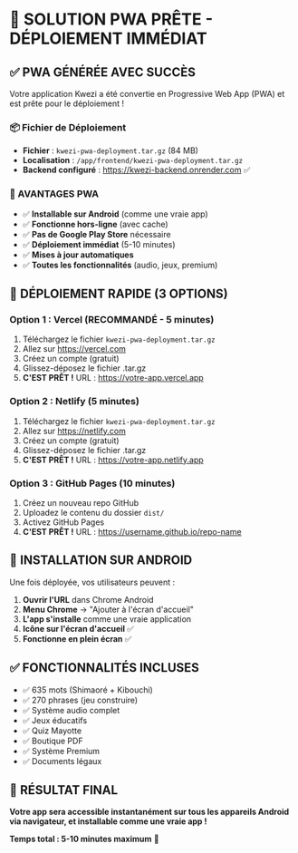 # 🚀 SOLUTION PWA PRÊTE - DÉPLOIEMENT IMMÉDIAT

## ✅ PWA GÉNÉRÉE AVEC SUCCÈS

Votre application Kwezi a été convertie en Progressive Web App (PWA) et est prête pour le déploiement !

### 📦 Fichier de Déploiement
- **Fichier** : `kwezi-pwa-deployment.tar.gz` (84 MB)
- **Localisation** : `/app/frontend/kwezi-pwa-deployment.tar.gz`
- **Backend configuré** : https://kwezi-backend.onrender.com ✅

### 🎯 AVANTAGES PWA
- ✅ **Installable sur Android** (comme une vraie app)
- ✅ **Fonctionne hors-ligne** (avec cache)
- ✅ **Pas de Google Play Store** nécessaire
- ✅ **Déploiement immédiat** (5-10 minutes)
- ✅ **Mises à jour automatiques**
- ✅ **Toutes les fonctionnalités** (audio, jeux, premium)

## 🚀 DÉPLOIEMENT RAPIDE (3 OPTIONS)

### Option 1 : Vercel (RECOMMANDÉ - 5 minutes)
1. Téléchargez le fichier `kwezi-pwa-deployment.tar.gz`
2. Allez sur https://vercel.com
3. Créez un compte (gratuit)
4. Glissez-déposez le fichier .tar.gz
5. **C'EST PRÊT !** URL : https://votre-app.vercel.app

### Option 2 : Netlify (5 minutes)
1. Téléchargez le fichier `kwezi-pwa-deployment.tar.gz`
2. Allez sur https://netlify.com
3. Créez un compte (gratuit)
4. Glissez-déposez le fichier .tar.gz
5. **C'EST PRÊT !** URL : https://votre-app.netlify.app

### Option 3 : GitHub Pages (10 minutes)
1. Créez un nouveau repo GitHub
2. Uploadez le contenu du dossier `dist/`
3. Activez GitHub Pages
4. **C'EST PRÊT !** URL : https://username.github.io/repo-name

## 📱 INSTALLATION SUR ANDROID

Une fois déployée, vos utilisateurs peuvent :
1. **Ouvrir l'URL** dans Chrome Android
2. **Menu Chrome** → "Ajouter à l'écran d'accueil"
3. **L'app s'installe** comme une vraie application
4. **Icône sur l'écran d'accueil** ✅
5. **Fonctionne en plein écran** ✅

## ✅ FONCTIONNALITÉS INCLUSES
- ✅ 635 mots (Shimaoré + Kibouchi)
- ✅ 270 phrases (jeu construire)
- ✅ Système audio complet
- ✅ Jeux éducatifs
- ✅ Quiz Mayotte
- ✅ Boutique PDF
- ✅ Système Premium
- ✅ Documents légaux

## 🎉 RÉSULTAT FINAL
**Votre app sera accessible instantanément sur tous les appareils Android via navigateur, et installable comme une vraie app !**

**Temps total : 5-10 minutes maximum** 🚀
